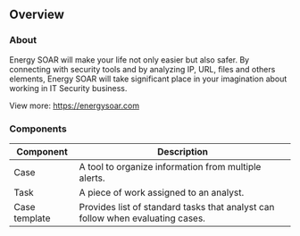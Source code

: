 ## Overview

### About
Energy SOAR will make your life not only easier but also safer. By connecting with security tools and by analyzing IP, URL, files and others elements, Energy SOAR will take significant place in your imagination about working in IT Security business.

View more: <https://energysoar.com>

### Components
| Component    | Description  |
| ------------- |---------------|
| Case | A tool to organize information from multiple alerts.|
| Task      | A piece of work assigned to an analyst.|
| Case template | Provides list of standard tasks that analyst can follow when evaluating cases. |
